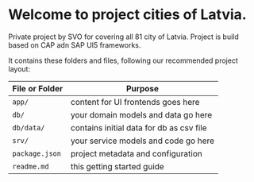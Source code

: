 # Welcome to project cities of Latvia.

Private project by SVO for covering all 81 city of Latvia. Project is build based on CAP adn SAP UI5 frameworks.

It contains these folders and files, following our recommended project layout:

File or Folder | Purpose
---------|----------
`app/` | content for UI frontends goes here
`db/` | your domain models and data go here
`db/data/` | contains initial data for db as csv file
`srv/` | your service models and code go here
`package.json` | project metadata and configuration
`readme.md` | this getting started guide
